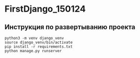 # FirstDjango_150124

## Инструкция по развертыванию проекта
```
python3 -m venv django_venv
source django_venv/bin/activate
pip install -r requirements.txt
python manage.py runserver
```